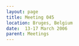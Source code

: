 ```yaml
---
layout: page
title: Meeting 045
location: Bruges, Belgium
date:  13-17 March 2006
parent: Meetings
---
```

